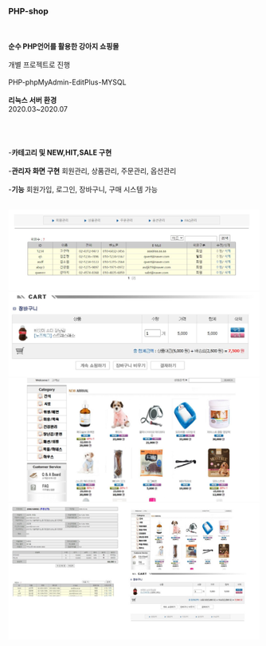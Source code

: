 ### PHP-shop
</br></br>
**순수 PHP언어를 활용한 강아지 쇼핑몰**</br></br>
개별 프로젝트로 진행 </br></br>
PHP-phpMyAdmin-EditPlus-MYSQL  </br></br>
**리눅스 서버 환경**   
2020.03~2020.07    
</br></br></br></br>
-**카테고리 및 NEW,HIT,SALE 구현** </br>  
-**관리자 화면 구현** 회원관리, 상품관리, 주문관리, 옵션관리</br></br>
-**기능** 회원가입, 로그인, 장바구니, 구매 시스템 가능</br></br>




![images](/images/1.JPG)
![images](/images/2.JPG)
![images](/images/3.JPG)
![images](/images/4.JPG)
